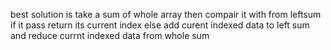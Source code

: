 best solution is
take a sum of whole array
then compair it with from leftsum
if it pass return its current index
else add curent indexed data to left sum and reduce currnt indexed data from whole sum